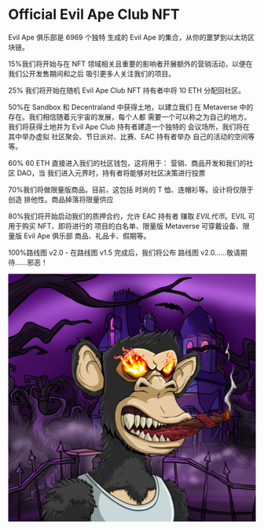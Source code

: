 # Official Evil Ape Club NFT

Evil Ape 俱乐部是 6969 个独特
生成的 Evil Ape 的集合，从你的噩梦到以太坊区块链。

15%我们将开始与在 NFT 领域相关且重要的影响者开展额外的营销活动，以便在我们公开发售期间和之后
吸引更多人关注我们的项目。


25%
我们将开始在随机 Evil Ape Club NFT 持有者中将 10 ETH 分配回社区。

50%在 Sandbox 和 Decentraland 中获得土地，以建立我们
在 Metaverse 中的存在。我们相信随着元宇宙的发展，每个人都
需要一个可以称之为自己的地方。我们将获得土地并为 Evil Ape Club 持有者建造一个独特的
会议场所，我们将在其中举办虚拟
社区聚会、节日派对、比赛、EAC 持有者举办
自己的活动的空间等等。


60% 60 ETH 直接进入我们的社区钱包，这将用于：
营销、商品开发和我们的社区 DAO，当
我们进入元界时，持有者将能够对社区决策进行投票


70%我们将做限量版商品。目前，这包括
时尚的 T 恤、连帽衫等。设计将仅限于创造
排他性。商品掉落将限量供应

80%我们将开始启动我们的质押合约，允许 EAC 持有者
赚取 $EVIL 代币。$EVIL 可用于购买 NFT、即将进行的
项目的白名单、限量版 Metaverse 可穿戴设备、限量版 Evil Ape 俱乐部
商品、礼品卡、假期等。

100%路线图 v2.0 - 在路线图 v1.5 完成后，我们将公布
路线图 v2.0……敬请期待……邪恶！

![nft](unnamed.png)
